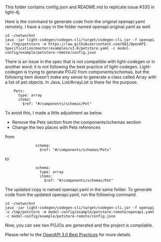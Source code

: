 This folder contains config.json and README.md to replicate issue #330 in light-4j. 

Here is the command to generate code from the original openapi.yaml remotely. I have a copy in the folder named openapi.original.yaml as well. 

```
cd ~/networknt
java -jar light-codegen/codegen-cli/target/codegen-cli.jar -f openapi -o /tmp/petstore -m https://raw.githubusercontent.com/OAI/OpenAPI-Specification/master/examples/v3.0/petstore.yaml -c model-config/example/petstore-remote/config.json
```

There is an issue in the spec that is not compatible with light-codegen or in another word; it is not following the best practice of light-codegen. Light-codegen is trying to generate POJO from components/schemas, but the following item doesn't make any sense to generate a class called Array with a list of pet objects. In Java, List/ArrayList is there for the purpose.  

```
    Pets:
      type: array
      items:
        $ref: "#/components/schemas/Pet"
```

To avoid this, I made a little adjustment as below. 

* Remove the Pets section from the components/schemas section
* Change the two places with Pets references 

from

```
              schema:
                $ref: "#/components/schemas/Pets"
```
to

```
              schema:
                type: array
                items: 
                  $ref: "#/components/schemas/Pet"
```

The updated copy is named openapi.yaml in the same folder. To generate code from the updated openapi.yaml, run the following command. 

```
cd ~/networknt
java -jar light-codegen/codegen-cli/target/codegen-cli.jar -f openapi -o /tmp/petstore -m model-config/example/petstore-remote/openapi.yaml -c model-config/example/petstore-remote/config.json

```

Now, you can see two POJOs are generated and the project is compilable. 

Please refer to the [OpenAPI 3.0 Best Practices](https://doc.networknt.com/development/best-practices/openapi3/) for more details. 